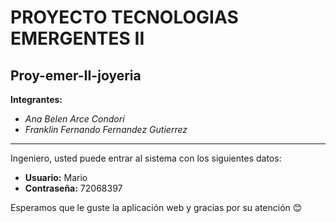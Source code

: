 # PROYECTO TECNOLOGIAS EMERGENTES II
## Proy-emer-II-joyeria

**Integrantes:**
- *Ana Belen Arce Condori*
- *Franklin Fernando Fernandez Gutierrez*

-----------------------------------------------------------

Ingeniero, usted puede entrar al sistema con los siguientes datos:

- **Usuario:** Mario 
- **Contraseña:** 72068397

Esperamos que le guste la aplicación web y gracias por su atención 😊
